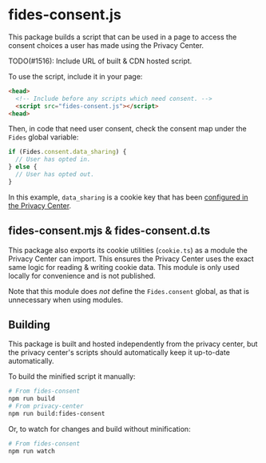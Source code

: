 # fides-consent.js

This package builds a script that can be used in a page to access the consent choices a user has made using the Privacy Center.

TODO(#1516): Include URL of built & CDN hosted script.

To use the script, include it in your page:

```html
<head>
  <!-- Include before any scripts which need consent. -->
  <script src="fides-consent.js"></script>
<head>
```

Then, in code that need user consent, check the consent map under the `Fides` global variable:

```js
if (Fides.consent.data_sharing) {
  // User has opted in.
} else {
  // User has opted out.
}
```

In this example, `data_sharing` is a cookie key that has been [configured in the Privacy Center](/clients/privacy-center/config/config.json).

## fides-consent.mjs & fides-consent.d.ts

This package also exports its cookie utilities (`cookie.ts`) as a module the Privacy Center can import. This ensures the Privacy Center uses the exact same logic for reading & writing cookie data. This module is only used locally for convenience and is not published.

Note that this module does _not_ define the `Fides.consent` global, as that is unnecessary when using modules.


## Building

This package is built and hosted independently from the privacy center, but the privacy center's scripts should automatically keep it up-to-date automatically.

To build the minified script it manually:

```sh
# From fides-consent
npm run build
# From privacy-center
npm run build:fides-consent
```

Or, to watch for changes and build without minification:

```sh
# From fides-consent
npm run watch
```

